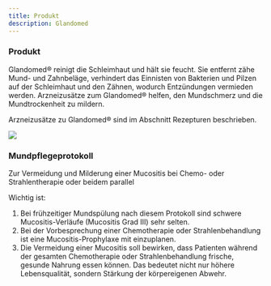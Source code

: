 ```yaml
---
title: Produkt
description: Glandomed
---
```


### Produkt

Glandomed® reinigt die Schleimhaut und hält sie feucht. Sie entfernt zähe Mund- und Zahnbeläge, verhindert das Einnisten von Bakterien und Pilzen auf der Schleimhaut und den Zähnen, wodurch Entzündungen vermieden werden. Arzneizusätze zum Glandomed® helfen, den Mundschmerz und die Mundtrockenheit zu mildern.

Arzneizusätze zu Glandomed® sind im Abschnitt Rezepturen beschrieben.


<img src="../img/glandomed.jpeg">


### Mundpflegeprotokoll

Zur Vermeidung und Milderung einer Mucositis bei Chemo- oder Strahlentherapie oder beidem parallel

Wichtig ist:

1. Bei frühzeitiger Mundspülung nach diesem Protokoll sind schwere Mucositis-Verläufe (Mucositis Grad III) sehr selten.
2. Bei der Vorbesprechung einer Chemotherapie oder Strahlenbehandlung ist eine Mucositis-Prophylaxe mit einzuplanen.
3. Die Vermeidung einer Mucositis soll bewirken, dass Patienten während der gesamten Chemotherapie oder Strahlenbehandlung frische, gesunde Nahrung essen können. Das bedeutet nicht nur höhere Lebensqualität, sondern Stärkung der körpereigenen Abwehr.



